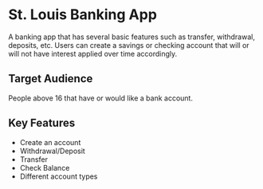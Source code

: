 # St. Louis Banking App

A banking app that has several basic features such as transfer, withdrawal, deposits, etc. Users can create a savings or checking account that will or will not have interest applied over time accordingly.
	
## Target Audience

People above 16 that have or would like a bank account.

## Key Features

* Create an account
* Withdrawal/Deposit
* Transfer
* Check Balance
* Different account types
